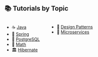 
## 📚 Tutorials by Topic

<!-- - ☕ [Java](./java/tutorials.md) 
- 🌱 [Spring](./spring/tutorials.md)
- 🐘 [PostgreSQL](./postgresql/tutorials.md)
- 📐 [Math](./math/tutorials.md)
- 🏛️ [Hibernate](./hibernate/tutorials.md)
 -->


<!-- | ☕ [Java](./java/tutorials.md) | 🌱 [Spring](./spring/tutorials.md) | 🐘 [PostgreSQL](./postgresql/tutorials.md) | 🏛️ [Hibernate](./hibernate/tutorials.md) | ☁️ [AWS](./aws/tutorials.md) | 🧵 [Apache Kafka](./kafka/tutorials.md) |🎨 [Design Patterns](./design-patterns/tutorials.md)|
|:-------------------------------|:-------------------------------------|:--------------------------------------------|:------------------------------------------|:-------------------------------|:------------------------------------------|:------------------------------------------|
 🐍 [**Python**](./python/tutorials.md) | 🧠 [**Algorithms**](./algorithms/tutorials.md) | 🗂️ [**Data Structures**](./data-structures/tutorials.md) |   |   ||| 


<!-- {:target="_blank" rel="noopener"} -->


<!-- Inline: \( f(x) = x^2 \)

Block:
$$
\int_0^2 x^2 \, dx
$$ -->

<div>
  <!-- First list -->
  <ul style="display:inline-block; vertical-align:top; margin-right:2em;">
    <li>☕ <a href="/java/tutorials.html">Java</a></li>
    <li>🌱 <a href="/spring/tutorials.html">Spring</a></li>
    <li>🐘 <a href="/postgresql/tutorials.html">PostgreSQL</a></li>
    <li>📐 <a href="/math/tutorials.html">Math</a></li>
    <li>🏛️ <a href="/hibernate/tutorials.html">Hibernate</a></li>
  </ul>

  <!-- Second list -->
  <ul style="display:inline-block; vertical-align:top;">
    <li>🎨 <a href="/design_patterns/tutorials.html">Design Patterns</a></li>
    <li>🧩 <a href="/microservices/tutorials.html">Microservices</a></li>
  </ul>
</div>


<!-- ```mermaid
classDiagram
    CaffeineBeverage <|-- Tea
    CaffeineBeverage <|-- Coffee

    class CaffeineBeverage {
        +prepareRecipe()
        -boilWater()
        #brew()
        -pourInCup()
        #addCondiments()
    }
    class Tea {
        +brew()
        +addCondiments()
    }
    class Coffee {
        +brew()
        +addCondiments()
    }

``` -->